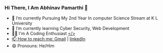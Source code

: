### Hi There, I Am Abhinav Pamarthi 👋

- 🏫 I’m currently Pursuing My 2nd Year In computer Science Stream at K L University 
- 🌱 I’m currently learning Cyber Security, Web Development
- 👨‍💻 I'm A Coding Enthusiast <a href="mailto:pamarthiabhinavforwork@gmail.com" target="__blank"></>
- 📫 How to reach me: [Gmail](mailto:pamarthiabhinavforwork@gmail.com) | [linkedIn](https://www.linkedin.com/in/abhinav-pamarthi)
- 😄 Pronouns: He/Him


<!-- ## Stargazers over time 
[![Stargazers over time](https://starchart.cc/pamarthiabhinav/pamarthiabhinav.svg)](https://starchart.cc/pamarthiabhinav/pamarthiabhinav) -->
